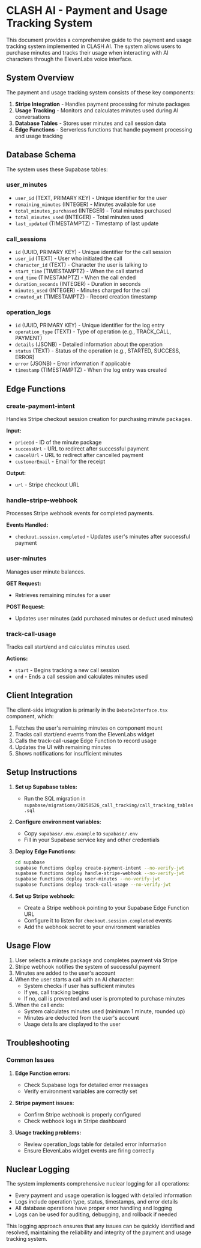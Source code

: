 # CLASH AI - Payment and Usage Tracking System

This document provides a comprehensive guide to the payment and usage tracking system implemented in CLASH AI. The system allows users to purchase minutes and tracks their usage when interacting with AI characters through the ElevenLabs voice interface.

## System Overview

The payment and usage tracking system consists of these key components:

1. **Stripe Integration** - Handles payment processing for minute packages
2. **Usage Tracking** - Monitors and calculates minutes used during AI conversations
3. **Database Tables** - Stores user minutes and call session data
4. **Edge Functions** - Serverless functions that handle payment processing and usage tracking

## Database Schema

The system uses these Supabase tables:

### user_minutes
- `user_id` (TEXT, PRIMARY KEY) - Unique identifier for the user
- `remaining_minutes` (INTEGER) - Minutes available for use
- `total_minutes_purchased` (INTEGER) - Total minutes purchased
- `total_minutes_used` (INTEGER) - Total minutes used
- `last_updated` (TIMESTAMPTZ) - Timestamp of last update

### call_sessions
- `id` (UUID, PRIMARY KEY) - Unique identifier for the call session
- `user_id` (TEXT) - User who initiated the call
- `character_id` (TEXT) - Character the user is talking to
- `start_time` (TIMESTAMPTZ) - When the call started
- `end_time` (TIMESTAMPTZ) - When the call ended
- `duration_seconds` (INTEGER) - Duration in seconds
- `minutes_used` (INTEGER) - Minutes charged for the call
- `created_at` (TIMESTAMPTZ) - Record creation timestamp

### operation_logs
- `id` (UUID, PRIMARY KEY) - Unique identifier for the log entry
- `operation_type` (TEXT) - Type of operation (e.g., TRACK_CALL, PAYMENT)
- `details` (JSONB) - Detailed information about the operation
- `status` (TEXT) - Status of the operation (e.g., STARTED, SUCCESS, ERROR)
- `error` (JSONB) - Error information if applicable
- `timestamp` (TIMESTAMPTZ) - When the log entry was created

## Edge Functions

### create-payment-intent
Handles Stripe checkout session creation for purchasing minute packages.

**Input:**
- `priceId` - ID of the minute package
- `successUrl` - URL to redirect after successful payment
- `cancelUrl` - URL to redirect after cancelled payment
- `customerEmail` - Email for the receipt

**Output:**
- `url` - Stripe checkout URL

### handle-stripe-webhook
Processes Stripe webhook events for completed payments.

**Events Handled:**
- `checkout.session.completed` - Updates user's minutes after successful payment

### user-minutes
Manages user minute balances.

**GET Request:**
- Retrieves remaining minutes for a user

**POST Request:**
- Updates user minutes (add purchased minutes or deduct used minutes)

### track-call-usage
Tracks call start/end and calculates minutes used.

**Actions:**
- `start` - Begins tracking a new call session
- `end` - Ends a call session and calculates minutes used

## Client Integration

The client-side integration is primarily in the `DebateInterface.tsx` component, which:

1. Fetches the user's remaining minutes on component mount
2. Tracks call start/end events from the ElevenLabs widget
3. Calls the track-call-usage Edge Function to record usage
4. Updates the UI with remaining minutes
5. Shows notifications for insufficient minutes

## Setup Instructions

1. **Set up Supabase tables:**
   - Run the SQL migration in `supabase/migrations/20250526_call_tracking/call_tracking_tables.sql`

2. **Configure environment variables:**
   - Copy `supabase/.env.example` to `supabase/.env`
   - Fill in your Supabase service key and other credentials

3. **Deploy Edge Functions:**
   ```bash
   cd supabase
   supabase functions deploy create-payment-intent --no-verify-jwt
   supabase functions deploy handle-stripe-webhook --no-verify-jwt
   supabase functions deploy user-minutes --no-verify-jwt
   supabase functions deploy track-call-usage --no-verify-jwt
   ```

4. **Set up Stripe webhook:**
   - Create a Stripe webhook pointing to your Supabase Edge Function URL
   - Configure it to listen for `checkout.session.completed` events
   - Add the webhook secret to your environment variables

## Usage Flow

1. User selects a minute package and completes payment via Stripe
2. Stripe webhook notifies the system of successful payment
3. Minutes are added to the user's account
4. When the user starts a call with an AI character:
   - System checks if user has sufficient minutes
   - If yes, call tracking begins
   - If no, call is prevented and user is prompted to purchase minutes
5. When the call ends:
   - System calculates minutes used (minimum 1 minute, rounded up)
   - Minutes are deducted from the user's account
   - Usage details are displayed to the user

## Troubleshooting

### Common Issues

1. **Edge Function errors:**
   - Check Supabase logs for detailed error messages
   - Verify environment variables are correctly set

2. **Stripe payment issues:**
   - Confirm Stripe webhook is properly configured
   - Check webhook logs in Stripe dashboard

3. **Usage tracking problems:**
   - Review operation_logs table for detailed error information
   - Ensure ElevenLabs widget events are firing correctly

## Nuclear Logging

The system implements comprehensive nuclear logging for all operations:

- Every payment and usage operation is logged with detailed information
- Logs include operation type, status, timestamps, and error details
- All database operations have proper error handling and logging
- Logs can be used for auditing, debugging, and rollback if needed

This logging approach ensures that any issues can be quickly identified and resolved, maintaining the reliability and integrity of the payment and usage tracking system.
